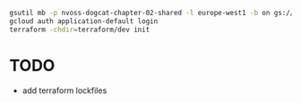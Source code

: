 
```bash
gsutil mb -p nvoss-dogcat-chapter-02-shared -l europe-west1 -b on gs://nvoss-dogcat-chapter-02-tf-state
gcloud auth application-default login
terraform -chdir=terraform/dev init 
```

# TODO

- add terraform lockfiles
